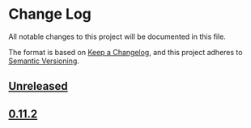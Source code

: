 # Change Log

All notable changes to this project will be documented in this file.

The format is based on [Keep a Changelog](https://keepachangelog.com/en/1.0.0/),
and this project adheres to [Semantic Versioning](https://semver.org/spec/v2.0.0.html).

<!--
Check [Keep a Changelog](http://keepachangelog.com/) for recommendations on how to structure this file.

    Added -- for new features.
    Changed -- for changes in existing functionality.
    Deprecated -- for soon-to-be removed features.
    Removed -- for now removed features.
    Fixed -- for any bug fixes.
    Security -- in case of vulnerabilities.
-->

## [Unreleased]

## [0.11.2]

<!--Version Comparison Links-->
[Unreleased]: https://github.com/TEK-Engineering/tsp-toolkit-kic-cli/compare/v0.11.2...HEAD

[0.11.2]: https://github.com/TEK-Engineering/tsp-toolkit-kic-cli/releases/tag/v0.11.2
